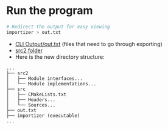 # Run the program
```sh
# Redirect the output for easy viewing
importizer > out.txt
```
- [CLI Output/out.txt](out.txt) (files that need to go through exporting)
- [src2 folder](src2)
- Here is the new directory structure:
```
...
├── src2
│   ├── Module interfaces...
│   └── Module implementations...
├── src
│   ├── CMakeLists.txt
│   ├── Headers...
│   └── Sources...
├── out.txt
├── importizer (executable)
...
```